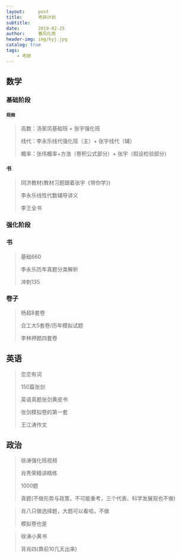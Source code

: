 ```yaml
---
layout:     post
title:      考研计划
subtitle:   
date:       2019-02-25
author:     春风化雨
header-img: img/kyj.jpg
catalog: true
tags:
    - 考研
---
```




## 数学

### 基础阶段

#### `视频`

> 高数：汤家凤基础班 + 张宇强化班
>
> 线代：李永乐线代强化班（主）+ 张宇线代（辅）
>
> 概率：张伟概率+方浩（卷积公式部分）+ 张宇（假设检验部分）  

#### 书

> 同济教材(教材习题跟着张宇《带你学》)
>
> 李永乐线性代数辅导讲义
>
> 李王全书



### 强化阶段

### 书

> 基础660
>
> 李永乐历年真题分类解析
>
> 冲刺135

### 卷子

> 杨超8套卷
>
> 合工大5套卷/历年模拟试题
>
> 李林押题四套卷



## 英语

> 恋恋有词
>
> 150篇张剑
>
> 英语真题张剑黄皮书
>
> 张剑模拟卷的第一套
>
> 王江涛作文



## 政治

> 徐涛强化班视频
>
> 肖秀荣精讲精练
>
> 1000题
>
> 真题(不做形势与政策，不可能重考，三个代表、科学发展观也不做)



>肖八只做选择题，大题可以看哈，不做
>
>模拟卷也是



> 徐涛小黄书
>
> 背肖四(靠前10几天出来)
